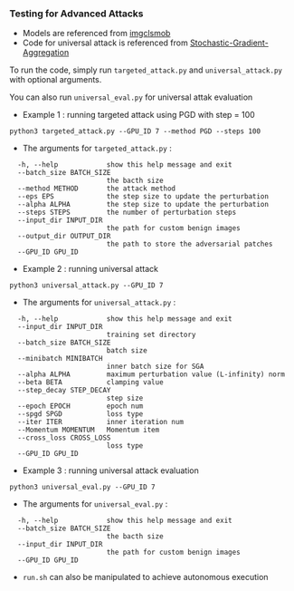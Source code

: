 ### Testing for Advanced Attacks

* Models are referenced from [imgclsmob](https://github.com/osmr/imgclsmob)
* Code for universal attack is referenced from [Stochastic-Gradient-Aggregation](https://github.com/liuxuannan/Stochastic-Gradient-Aggregation/)

To run the code, simply run `targeted_attack.py` and `universal_attack.py` with optional arguments.  

You can also run `universal_eval.py` for universal attak evaluation

* Example 1 : running targeted attack using PGD with step = 100

```
python3 targeted_attack.py --GPU_ID 7 --method PGD --steps 100
```

* The arguments for `targeted_attack.py` :

```
  -h, --help            show this help message and exit
  --batch_size BATCH_SIZE
                        the bacth size
  --method METHOD       the attack method
  --eps EPS             the step size to update the perturbation
  --alpha ALPHA         the step size to update the perturbation
  --steps STEPS         the number of perturbation steps
  --input_dir INPUT_DIR
                        the path for custom benign images
  --output_dir OUTPUT_DIR
                        the path to store the adversarial patches
  --GPU_ID GPU_ID
```

* Example 2 : running universal attack

```
python3 universal_attack.py --GPU_ID 7 
```

* The arguments for `universal_attack.py` :

```
  -h, --help            show this help message and exit
  --input_dir INPUT_DIR
                        training set directory
  --batch_size BATCH_SIZE
                        batch size
  --minibatch MINIBATCH
                        inner batch size for SGA
  --alpha ALPHA         maximum perturbation value (L-infinity) norm
  --beta BETA           clamping value
  --step_decay STEP_DECAY
                        step size
  --epoch EPOCH         epoch num
  --spgd SPGD           loss type
  --iter ITER           inner iteration num
  --Momentum MOMENTUM   Momentum item
  --cross_loss CROSS_LOSS
                        loss type
  --GPU_ID GPU_ID
```

* Example 3 : running universal attack evaluation

```
python3 universal_eval.py --GPU_ID 7 
```

* The arguments for `universal_eval.py` :

```
  -h, --help            show this help message and exit
  --batch_size BATCH_SIZE
                        the bacth size
  --input_dir INPUT_DIR
                        the path for custom benign images
  --GPU_ID GPU_ID
```

* `run.sh` can also be manipulated to achieve autonomous execution
